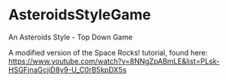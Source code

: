 # AsteroidsStyleGame
An Asteroids Style - Top Down Game


A modified version of the Space Rocks! tutorial, found here:
https://www.youtube.com/watch?v=8NNgZpABmLE&list=PLsk-HSGFjnaGcjiD8y9-U_C0rB5kpDX5s
